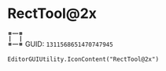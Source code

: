 # RectTool@2x
![](/img/RectTool@2x.png)
GUID: `1311568651470747945`
```
EditorGUIUtility.IconContent("RectTool@2x")
```
